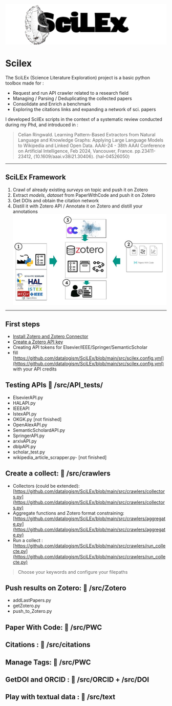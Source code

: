 ![Scilex](img/projectLogoScilex.png)
# Scilex

The SciLEx (Science Literature Exploration) project is a basic python toolbox made for :
* Request and run API crawler related to a research field
* Managing / Parsing / Deduplicating the collected papers
* Consolidate and Enrich a benchmark  
* Exploring the citations links and expanding a network of sci. papers

I developed ScilEx scripts in the context of a systematic review conducted during my Phd, and introduced in :  
> Celian Ringwald. Learning Pattern-Based Extractors from Natural Language and Knowledge Graphs: Applying Large Language Models to Wikipedia and Linked Open Data. AAAI-24 - 38th AAAI Conference on Artificial Intelligence, Feb 2024, Vancouver, France. pp.23411-23412, ⟨10.1609/aaai.v38i21.30406⟩. ⟨hal-04526050⟩
---
## SciLEx Framework

1. Crawl of already existing *surveys* on topic and push it on Zotero
2. Extract *models*, *dataset* from PaperWithCode and push it on Zotero
3. Get DOIs and obtain the citation network
4. Distill it with Zotero API / Annotate it on Zotero and distill your annotations
![Framework](img/Framework.png)
---

## First steps
* [Install Zotero and Zotero Connector](https://www.zotero.org/download/)
* [Create a Zotero API key](https://www.zotero.org/support/dev/web_api/v3/start)
* Creating API tokens for Elsevier/IEEE/Springer/SemanticScholar
* fill [https://github.com/datalogism/SciLEx/blob/main/src/scilex.config.yml](https://github.com/datalogism/SciLEx/blob/main/src/scilex.config.yml) with your API credits

## Testing APIs :file_folder: /src/API_tests/ 

* ElsevierAPI.py
* HALAPI.py
* IEEEAPI
* IstexAPI.py
* OKGK.py [not finished]
* OpenAlexAPI.py
* SemanticScholardAPI.py
* SpringerAPI.py
* arxivAPI.py
* dblpAPI.py
* scholar_test.py
* wikipedia_article_scrapper.py- [not finished]

## Create a collect: :file_folder: /src/crawlers

* Collectors (could be extended): [https://github.com/datalogism/SciLEx/blob/main/src/crawlers/collectors.py](https://github.com/datalogism/SciLEx/blob/main/src/crawlers/collectors.py)
* Aggregate functions and Zotero format constraining: [https://github.com/datalogism/SciLEx/blob/main/src/crawlers/aggregate.py](https://github.com/datalogism/SciLEx/blob/main/src/crawlers/aggregate.py)
* Run a collect : [https://github.com/datalogism/SciLEx/blob/main/src/crawlers/run_collecte.py](https://github.com/datalogism/SciLEx/blob/main/src/crawlers/run_collecte.py)
> Choose your keywords and configure your filepaths


## Push results on Zotero: :file_folder: /src/Zotero

- addLastPapers.py
- getZotero.py
- push_to_Zotero.py

## Paper With Code: :file_folder: /src/PWC
## Citations : :file_folder: /src/citations
## Manage Tags: :file_folder: /src/PWC
## GetDOI and ORCID : :file_folder: /src/ORCID + /src/DOI
## Play with textual data : :file_folder: /src/text

